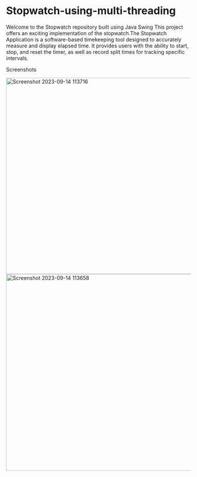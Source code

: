 # Stopwatch-using-multi-threading

Welcome to the Stopwatch repository built using Java Swing This project offers an exciting implementation of the stopwatch.The Stopwatch Application is a software-based timekeeping tool designed to accurately measure and display elapsed time. It provides users with the ability to start, stop, and reset the timer, as well as record split times for tracking specific intervals.

Screenshots


<img width="536" alt="Screenshot 2023-09-14 113716" src="https://github.com/KanishkPunekar/Stopwatch-using-multi-threading/assets/84027603/99329710-de4b-4c1a-826e-d477d9ab7b0a">
<img width="537" alt="Screenshot 2023-09-14 113658" src="https://github.com/KanishkPunekar/Stopwatch-using-multi-threading/assets/84027603/228dbf61-5024-41ee-9a81-7b0ac38936db">
